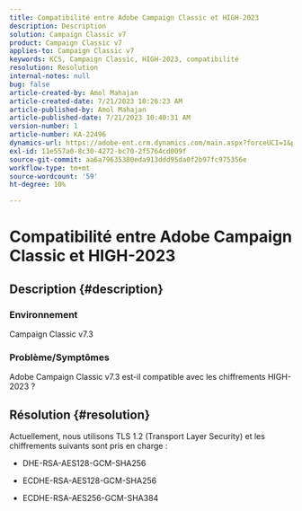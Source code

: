 ```yaml
---
title: Compatibilité entre Adobe Campaign Classic et HIGH-2023
description: Description
solution: Campaign Classic v7
product: Campaign Classic v7
applies-to: Campaign Classic v7
keywords: KCS, Campaign Classic, HIGH-2023, compatibilité
resolution: Resolution
internal-notes: null
bug: false
article-created-by: Amol Mahajan
article-created-date: 7/21/2023 10:26:23 AM
article-published-by: Amol Mahajan
article-published-date: 7/21/2023 10:40:31 AM
version-number: 1
article-number: KA-22496
dynamics-url: https://adobe-ent.crm.dynamics.com/main.aspx?forceUCI=1&pagetype=entityrecord&etn=knowledgearticle&id=ab53f507-b127-ee11-9966-6045bd0067ea
exl-id: 11e557a0-8c30-4272-bc70-2f5764cd009f
source-git-commit: aa6a79635380eda913ddd95da0f2b97fc975356e
workflow-type: tm+mt
source-wordcount: '59'
ht-degree: 10%

---
```


# Compatibilité entre Adobe Campaign Classic et HIGH-2023

## Description {#description}


### <b>Environnement</b>

Campaign Classic v7.3



### <b>Problème/Symptômes</b>

Adobe Campaign Classic v7.3 est-il compatible avec les chiffrements HIGH-2023 ?


## Résolution {#resolution}

Actuellement, nous utilisons TLS 1.2 (Transport Layer Security) et les chiffrements suivants sont pris en charge :<br>
- DHE-RSA-AES128-GCM-SHA256


- ECDHE-RSA-AES128-GCM-SHA256


- ECDHE-RSA-AES256-GCM-SHA384
